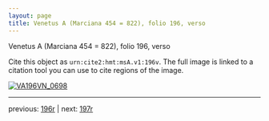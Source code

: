 ```yaml
---
layout: page
title: Venetus A (Marciana 454 = 822), folio 196, verso
---
```


Venetus A (Marciana 454 = 822), folio 196, verso

Cite this object as `urn:cite2:hmt:msA.v1:196v`.  The full image is linked to a citation tool you can use to cite regions of the image.

[![VA196VN_0698](http://www.homermultitext.org/iipsrv?IIIF=/project/homer/pyramidal/deepzoom/hmt/vaimg/2017a/VA196VN_0698.tif/full/800,/0/default.jpg)](http://www.homermultitext.org/ict2/?urn=urn:cite2:hmt:vaimg.2017a:VA196VN_0698) 

---

previous:  [196r](../196r/) | next: [197r](../197r/)